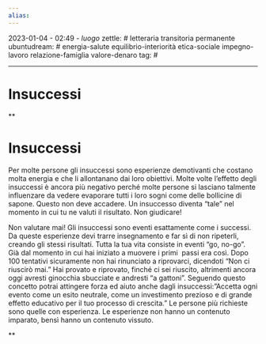 ```yaml
---
alias: 
---
```

2023-01-04 - 02:49 - *luogo*
zettle: # letteraria transitoria permanente
ubuntudream: # energia-salute equilibrio-interiorità etica-sociale impegno-lavoro relazione-famiglia valore-denaro 
tag: #

---
# Insuccessi

**

# Insuccessi

Per molte persone gli insuccessi sono esperienze demotivanti che costano molta energia e che li allontanano dai loro obiettivi. Molte volte l’effetto degli insuccessi è ancora più negativo perché molte persone si lasciano talmente influenzare da vedere evaporare tutti i loro sogni come delle bollicine di sapone. Questo non deve accadere. Un insuccesso diventa “tale” nel momento in cui tu ne valuti il risultato. Non giudicare!

Non valutare mai! Gli insuccessi sono eventi esattamente come i successi. Da queste esperienze devi trarre insegnamento e far sì di non ripeterli, creando gli stessi risultati. Tutta la tua vita consiste in eventi “go, no-go”. Già dal momento in cui hai iniziato a muovere i primi  passi era così. Dopo 100 tentativi sicuramente non hai rinunciato a riprovarci, dicendoti “Non ci riuscirò mai.” Hai provato e riprovato, finché ci sei riuscito, altrimenti ancora oggi avresti ginocchia sbucciate e andresti “a gattoni”. Seguendo questo concetto potrai attingere forza ed aiuto anche dagli insuccessi:”Accetta ogni evento come un esito neutrale, come un investimento prezioso e di grande effetto educativo per il tuo processo di crescita.” Le persone più richieste sono quelle con esperienza. Le esperienze non hanno un contenuto imparato, bensì hanno un contenuto vissuto.

**